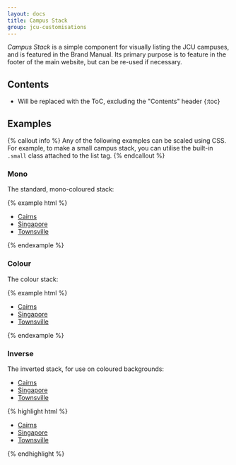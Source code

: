 ```yaml
---
layout: docs
title: Campus Stack
group: jcu-customisations
---
```


*Campus Stack* is a simple component for visually listing the JCU campuses,
and is featured in the Brand Manual.  Its primary purpose is to feature in the
footer of the main website, but can be re-used if necessary.

## Contents

* Will be replaced with the ToC, excluding the "Contents" header
{:toc}

## Examples

{% callout info %}
Any of the following examples can be scaled using CSS.  For example, to make a
small campus stack, you can utilise the built-in `.small` class attached to the
list tag.
{% endcallout %}

### Mono

The standard, mono-coloured stack:

{% example html %}
<ul class="jcu-campus-stack">
  <li><a href="#">Cairns</a></li>
  <li><a href="#">Singapore</a></li>
  <li><a href="#">Townsville</a></li>
</ul>
{% endexample %}

### Colour

The colour stack:

{% example html %}
<ul class="jcu-campus-stack jcu-campus-stack--color">
  <li><a href="#">Cairns</a></li>
  <li><a href="#">Singapore</a></li>
  <li><a href="#">Townsville</a></li>
</ul>
{% endexample %}

### Inverse

The inverted stack, for use on coloured backgrounds:

<div class="bd-example jcu-bg--gradient-blue">
  <ul class="jcu-campus-stack jcu-campus-stack--inverse">
    <li><a href="#">Cairns</a></li>
    <li><a href="#">Singapore</a></li>
    <li><a href="#">Townsville</a></li>
  </ul>
</div>

{% highlight html %}
<ul class="jcu-campus-stack jcu-campus-stack--inverse">
  <li><a href="#">Cairns</a></li>
  <li><a href="#">Singapore</a></li>
  <li><a href="#">Townsville</a></li>
</ul>
{% endhighlight %}
